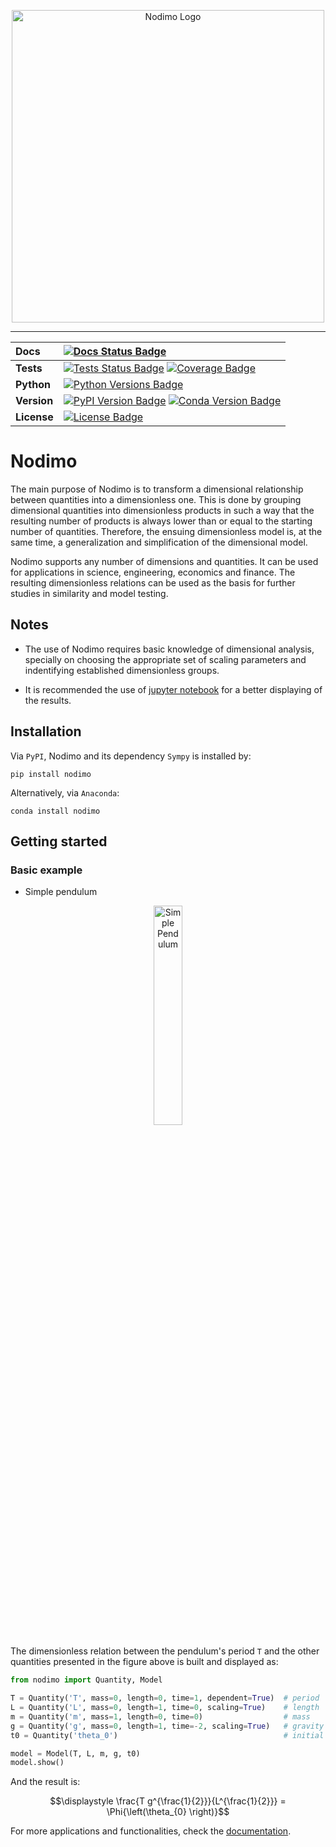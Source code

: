 <p align="center" width="100%">
    <img src="https://github.com/rodrigopcastro018/nodimo/raw/main/docs/logo/logo_name_side.svg" alt="Nodimo Logo" width="500">
</p>

---

| **Docs**    | [![Docs Status Badge]][Docs Status]                                           |
| :---------- | :---------------------------------------------------------------------------- |
| **Tests**   | [![Tests Status Badge]][Tests Status] [![Coverage Badge]][Coverage]           |
| **Python**  | [![Python Versions Badge]][Python Versions]                                   |
| **Version** | [![PyPI Version Badge]][PyPI Version] [![Conda Version Badge]][Conda Version] |
| **License** | [![License Badge]][License]                                                   |

# Nodimo
The main purpose of Nodimo is to transform a dimensional relationship between quantities into a dimensionless one. This is done by grouping dimensional quantities into dimensionless products in such a way that the resulting number of products is always lower than or equal to the starting number of quantities. Therefore, the ensuing dimensionless model is, at the same time, a generalization and simplification of the dimensional model.

Nodimo supports any number of dimensions and quantities. It can be used for applications in science, engineering, economics and finance. The resulting dimensionless relations can be used as the basis for further studies in similarity and model testing.

## Notes

* The use of Nodimo requires basic knowledge of dimensional analysis, specially on choosing the appropriate set of scaling parameters and indentifying established dimensionless groups.

* It is recommended the use of [jupyter notebook][Jupyter Notebook] for a better displaying of the results.

## Installation
Via `PyPI`, Nodimo and its dependency `Sympy` is installed by:
```shell
pip install nodimo
```

Alternatively, via `Anaconda`:
```shell
conda install nodimo
```

## Getting started
### Basic example
* Simple pendulum

<p align="center" width="100%">
    <img width="30%" src="https://github.com/rodrigopcastro018/nodimo/raw/main/docs/tutorials/drawings/01_simple_pendulum.svg" alt="Simple Pendulum">
</p>

The dimensionless relation between the pendulum's period `T` and the other quantities presented in the figure above is built and displayed as:

```python
from nodimo import Quantity, Model

T = Quantity('T', mass=0, length=0, time=1, dependent=True)  # period
L = Quantity('L', mass=0, length=1, time=0, scaling=True)    # length
m = Quantity('m', mass=1, length=0, time=0)                  # mass
g = Quantity('g', mass=0, length=1, time=-2, scaling=True)   # gravity
t0 = Quantity('theta_0')                                     # initial angle

model = Model(T, L, m, g, t0)
model.show()
```

And the result is:

$$\displaystyle \frac{T g^{\frac{1}{2}}}{L^{\frac{1}{2}}} = \Phi{\left(\theta_{0} \right)}$$

For more applications and functionalities, check the [documentation][Docs Status].

<!-- Links -->
[Docs Status]: https://nodimo.readthedocs.io/
[Docs Status Badge]: https://img.shields.io/readthedocs/nodimo?color=8A2BE2
[Tests Status]: https://github.com/rodrigopcastro018/nodimo/actions/workflows/full_test.yml?query=branch%3Amain
[Tests Status Badge]: https://img.shields.io/github/actions/workflow/status/rodrigopcastro018/nodimo/full_test.yml?branch=main&label=Tests
[Coverage]: https://coverage-badge.samuelcolvin.workers.dev/redirect/rodrigopcastro018/nodimo
[Coverage Badge]: https://coverage-badge.samuelcolvin.workers.dev/rodrigopcastro018/nodimo.svg
[Python Versions]: https://pypi.org/project/nodimo
[Python Versions Badge]: https://img.shields.io/pypi/pyversions/nodimo
[PyPI Version]: https://pypi.org/project/nodimo/
[PyPI Version Badge]: https://img.shields.io/pypi/v/nodimo?label=PyPI&color=orange
[Conda Version]: https://anaconda.org/conda-forge/nodimo
[Conda Version Badge]: https://img.shields.io/conda/v/conda-forge/nodimo?label=Conda&color=green
[PyPI Downloads]: https://pypi.org/project/nodimo
[PyPI Downloads Badge]: https://img.shields.io/pypi/dm/nodimo?label=PyPI%20downloads&color=blue
[Conda Downloads]: https://anaconda.org/conda-forge/nodimo
[Conda Downloads Badge]: https://img.shields.io/conda/d/conda-forge/nodimo?label=Conda%20downloads&color=green
[License]: https://github.com/rodrigopcastro018/nodimo/blob/main/LICENSE
[License Badge]: https://img.shields.io/github/license/rodrigopcastro018/nodimo?label=License&color=yellow
[Jupyter Notebook]: https://jupyter.org/
